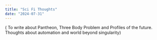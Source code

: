 ```yaml
---
title: "Sci Fi Thoughts"
date: "2024-07-31"
---
```


( To write about Pantheon, Three Body Problem and Profiles of the future. Thoughts about automation and world beyond singularity)
